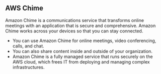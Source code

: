 ## AWS Chime

Amazon Chime is a communications service that transforms online meetings with an application that is secure and comprehensive. Amazon Chime works across your devices so that you can stay connected. 

*   You can use Amazon Chime for online meetings, video conferencing, calls, and chat. 
*   You can also share content inside and outside of your organization. 
*   Amazon Chime is a fully managed service that runs securely on the AWS cloud, which frees IT from deploying and managing complex infrastructures.